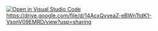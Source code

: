 [![Open in Visual Studio Code](https://classroom.github.com/assets/open-in-vscode-718a45dd9cf7e7f842a935f5ebbe5719a5e09af4491e668f4dbf3b35d5cca122.svg)](https://classroom.github.com/online_ide?assignment_repo_id=13731869&assignment_repo_type=AssignmentRepo)
https://drive.google.com/file/d/14AcxQvveaZ-eBWnTtdK1-VsonV09EMRD/view?usp=sharing
